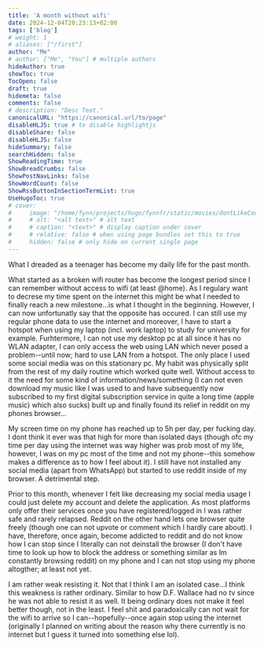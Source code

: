```yaml
---
title: 'A month without wifi'
date: 2024-12-04T20:23:13+02:00
tags: ['blog']
# weight: 1
# aliases: ["/first"]
author: "Me"
# author: ["Me", "You"] # multiple authors
hideAuthor: true
showToc: true
TocOpen: false
draft: true
hidemeta: false
comments: false
# description: "Desc Text."
canonicalURL: "https://canonical.url/to/page"
disableHLJS: true # to disable highlightjs
disableShare: false
disableHLJS: false
hideSummary: false
searchHidden: false
ShowReadingTime: true
ShowBreadCrumbs: false
ShowPostNavLinks: false
ShowWordCount: false
ShowRssButtonInSectionTermList: true
UseHugoToc: true
# cover:
#     image: "/home/fynn/projects/hugo/fynnfr/static/movies/dontLikeCover.png" # image path/url
#     # alt: "<alt text>" # alt text
#     # caption: "<text>" # display caption under cover
#     # relative: false # when using page bundles set this to true
#     hidden: false # only hide on current single page
---
```

What I dreaded as a teenager has become my daily life for the past month.

What started as a broken wifi router has become the longest period since I can
remember without access to wifi (at least @home). As I regulary want to decrese my
time spent on the internet this might be what I needed to finally reach a new
milestone...is what I thought in the beginning. However, I can now unfortunatly
say that the opposite has occured. I can still use my regular phone data to use
the internet and moreover, I have to start a hotspot when using my laptop
(incl. work laptop) to study for university for example. Furhtermore, I can not
use my desktop pc at all since it has no WLAN adapter, I can only access the
web using LAN which never posed a problem--until now; hard to use LAN from a
hotspot. The only place I used some social media was on this stationary pc. My
habit was physically split from the rest of my daily routine which worked quite
well. Without access to it the need for some kind of information/news/something
(I can not even download my music like I was used to and have subsequently now
subscribed to my first digital subscription service in quite a long time (apple
music) which also sucks) built up and finally found its relief in reddit on my
phones browser...

My screen time on my phone has reached up to
5h per day, per fucking day. I dont think it ever was that high for more than
isolated days (though ofc my time per day using the internet was way higher was
prob most of my life, however, I was on my pc most of the time and not my
phone--this somehow makes a difference as to how I feel about it). I still have
not installed any social media (apart from WhatsApp) but started to use reddit
inside of my browser. A detrimental step. 

Prior to this month, whenever I felt like decreasing my social media usage I
could just delete my account and delete the application. As most platforms only
offer their services once you have registered/logged in I was rather safe and
rarely relapsed. Reddit on the other hand lets one browser quite freely (though
one can not upvote or comment which I hardly care about). I have, therefore,
once again, become addicted to reddit and do not know how I can stop since I
literally can not deinstall the browser (I don't have time to look up how to block
the address or something similar as Im constantly browsing reddit) on my phone
and I can not stop using my
phone altogther; at least not yet.

I am rather weak resisting it. Not that I
think I am an isolated case...I think this weakness is rather ordinary. Similar
to how D.F. Wallace had no tv since he was not able to resist it as well. It
being ordinary does not make it feel better though, not in the least. I feel shit and paradoxically
can not wait for the wifi to arrive so I can--hopefully--once again stop using
the internet (originally I planned on writing about the reason why there
currently is no internet but I guess it turned into something else lol).


